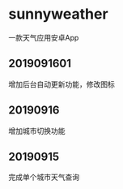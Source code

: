 # sunnyweather

一款天气应用安卓App

## 2019091601

增加后台自动更新功能，修改图标

## 20190916

增加城市切换功能

## 20190915

完成单个城市天气查询